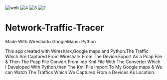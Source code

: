![web](https://github.com/user-attachments/assets/fc3da643-e4e8-4761-8b03-cabaa58d3caf)
![4](https://github.com/user-attachments/assets/fcf814f5-6d9a-4971-ac28-fd0a8d7b50b5)
![3](https://github.com/user-attachments/assets/96f7f890-f62c-4a50-b426-c3775578450d)
![2](https://github.com/user-attachments/assets/e2632cf7-3219-4718-b9b4-e59705cc36f3)

# Network-Traffic-Tracer
Made With Wireshark+GoogleMaps+Python

This app created with Wireshark,Google maps and Python.The Traffic Which Are Captured From Wireshark From The Device.Export As a Pcap File & Then The Pcap File Convert From into Kml File With The Converter Which I Developed With Python.then The Kml File Import To My Google maps & We can Watch The Traffics Which We Captured From a Devices As Location.



